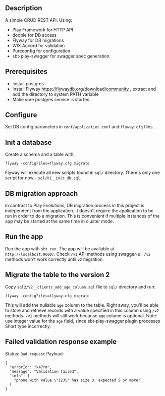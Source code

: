 ## Description
A simple CRUD REST API.
Using:
- Play Framework for HTTP API
- doobie for DB access
- Flyway for DB migrations
- WIX Accord for validation
- Pureconfig for configuration
- sbt-play-swagger for swagger spec generation.

## Prerequisites
- Install postgres
- Install Flyway https://flywaydb.org/download/community , extract and add the directory to system PATH variable
- Make sure postgres service is started.

## Configure
Set DB config parameters in `conf/application.conf` and `flyway.cfg` files.

## Init a database
Create a schema and a table with:
```
flyway -configFiles=flyway.cfg migrate
```
Flyway will execute all new scripts found in `sql/` directory.
There's only one script for now - `sql/V1__init_db.sql`.

## DB migration approach
In contrast to Play Evolutions, DB migration process in this project is independent from the application.
It doesn't require the application to be run in order to do a migration.
This is convenient if multiple instances of the app may be started at the same time in cluster mode.

## Run the app
Run the app with `sbt run`. The app will be available at `http://localhost:9000/`.
Check `/v1` API methods using swagger-ui. `/v2` methods won't work correctly until `v2` migration.

## Migrate the table to the version 2
Copy `sql2/V2__clients_add_age_column.sql` file to `sql/` directory and run:
```
flyway -configFiles=flyway.cfg migrate
```
This will add the nullable `age` column to the table.
Right away, you'll be able to store and retrieve records with a value specified in this column using `/v2` methods.
`/v1` methods will still work because `age` column is optional.
Note: use integer value for the `age` field, since sbt-play-swagger plugin processes Short type incorrectly.

## Failed validation response example
Status: `Bad request`
Payload:
```
{
  "errorId": "k47rm",
  "message": "Validation failed",
  "info": [
    "phone with value \"123\" has size 3, expected 5 or more"
  ]
}
```